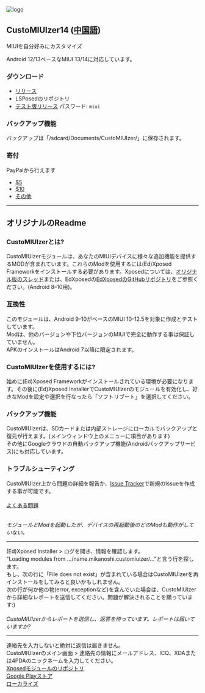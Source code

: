 ![logo](https://code.highspec.ru/customiuizer_promo.png)

## CustoMIUIzer14 ([中国語](./README_zh.md))
MIUIを自分好みにカスタマイズ

Android 12/13ベースなMIUI 13/14に対応しています。

### ダウンロード
* [リリース](https://github.com/MonwF/customiuizer/releases)
* LSPosedのリポジトリ
* [テスト版リリース](https://tpsx.lanzouv.com/b021ly4gj) パスワード: `miui`

### バックアップ機能
バックアップは「/sdcard/Documents/CustoMIUIzer/」に保存されます。

### 寄付
PayPalから行えます
* [$5](https://paypal.me/tpsxj/5)
* [$10](https://paypal.me/tpsxj/10)
* [その他](https://paypal.me/tpsxj)

------

## オリジナルのReadme

### CustoMIUIzerとは? ###
CustoMIUIzerモジュールは、あなたのMIUIデバイスに様々な追加機能を提供するMODが含まれています。これらのModを使用するには(Ed)Xposed Frameworkをインストールする必要があります。Xposedについては、<a href="http://forum.xda-developers.com/xposed/xposed-installer-versions-changelog-t2714053" target="_blank">オリジナル版のスレッド</a>または、EdXposedの<a href="https://github.com/ElderDrivers/EdXposed" target="_blank">EdXposedのGitHubリポジトリ</a>をご参照ください。(Android 8ｰ10用)。

### 互換性 ###
このモジュールは、Android 9-10がベースのMIUI 10-12.5を対象に作成とテストしています。<br>
Modは、他のバージョンや下位バージョンのMIUIで完全に動作する事は保証していません。<br>
APKのインストールはAndroid 7以降に限定されます。<br>

### CustoMIUIzerを使用するには? ###
始めに(Ed)Xposed Frameworkがインストールされている環境が必要になります。その後に(Ed)Xposed InstallerでCustoMIUIzerのモジュールを有効化し、好きなModを設定や選択を行なったら「ソフトリブート」を選択してください。

### バックアップ機能 ###
CustoMIUIzerは、SDカードまたは内部ストレージにローカルでバックアップと復元が行えます。(メインウィンドウ上のメニューに項目があります)<br>
その他にGoogleクラウドの自動バックアップ機能(Androidバックアップサービス)にも対応しています。

### トラブルシューティング ###
CustoMIUIzer上から問題の詳細を報告か、<a href="https://code.highspec.ru/Mikanoshi/CustoMIUIzer/issues">Issue Tracker</a>で新規のIssueを作成する事が可能です。
<br><br>
<u>よくある問題</u><br><br>

<i>モジュールとModを起動したが、デバイスの再起動後のどのModも動作がしていない。</i>
<hr>
(Ed)Xposed Installer > ログを開き、情報を確認します。<br>
"Loading modules from .../name.mikanoshi.customiuizer/..."と言う行を探します。<br>
もし、次の行に「File does not exist」が含まれている場合はCustoMIUIzerを再インストールをしてみると良いかもしれません。<br>
次の行が何か他の物(error, exceptionなど)を含んでいた場合は、CustoMIUIzerから詳細なレポートを送信してください。問題が解決されることを願っています:)
<br><br>
<i>CustoMIUIzerからレポートを送信し、返答を待っています。レポートは届いていますか?</i>
<hr>
連絡先を入力しないと絶対に返信は届きません。<br>
CustoMIUIzerのメイン画面 > 連絡先の情報にメールアドレス、ICQ、XDAまたは4PDAのニックネームを入力してください。
<br>
<a href="https://repo.xposed.info/module/name.mikanoshi.customiuizer" target="_blank">Xposedモジュールのリポジトリ</a><br>
<a href="https://play.google.com/store/apps/details?id=name.mikanoshi.customiuizer" target="_blank">Google Playストア</a><br>
<a href="https://customiuizer.oneskyapp.com/admin/project/dashboard/project/335607" target="_blank">ローカライズ</a>

